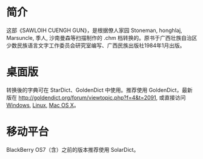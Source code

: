 简介
====

这部《SAWLOIH CUENGH GUN》，是根据僚人家园 Stoneman, honghlaj, Marsuncle, 季人, 沙南曼森等扫描制作的 .chm 档转换的。原书于广西壮族自治区少数民族语言文字工作委员会研究室编写、广西民族出版社1984年1月出版。

桌面版
======

转换後的字典可在 StarDict、GoldenDict 中使用。推荐使用 GoldenDict，最新版在 http://goldendict.org/forum/viewtopic.php?f=4&t=2091, 或直接访问 [Windows](https://github.com/goldendict/goldendict/wiki/Early-Access-Builds-for-Windows/), [Linux](https://github.com/goldendict/goldendict/wiki/Early-Access-Builds-for-Linux-Portable/), [Mac OS X](https://github.com/goldendict/goldendict/wiki/Early-Access-Builds-for-Mac-OS-X/)。

移动平台
========

BlackBerry OS7（含）之前的版本推荐使用 SolarDict。

